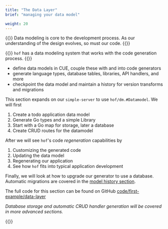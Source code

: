 ```yaml
---
title: "The Data Layer"
brief: "managing your data model"

weight: 20
---
```


{{<lead>}}
Data modeling is core to the development process.
As our understanding of the design evolves,
so must our code.
{{</lead>}}

{{<lead>}}
`hof` has a data modeling system that works with the code generation process.
{{</lead>}}


- define data models in CUE, couple these with and into code generators
- generate language types, database tables, libraries, API handlers, and more
- checkpoint the data model and maintain a history for version transforms and migrations

This section expands on our `simple-server` to use `hof/dm.#Datamodel`.
We will first

1. Create a todo application data model
1. Generate Go types and a simple Library
1. Start with a Go map for storage, later a database
1. Create CRUD routes for the datamodel

After we will see `hof`'s code _regeneration_ capabilities by

1. Customizing the generated code
1. Updating the data model
1. Regenerating our application 
1. See how `hof` fits into typical application development

Finally, we will look at how to upgrade our generator to use a database.
Automatic migrations are covered in the [model history section](/first-example/model-history/).

The full code for this section can be found on GitHub
[code/first-example/data-layer](https://github.com/hofstadter-io/hof-docs/tree/main/code/first-example/data-layer)

_Database storage and automatic CRUD handler generation
will be covered in more advanced sections._

{{<childpages childBriefs="true">}}

